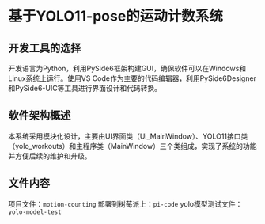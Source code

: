 # 基于YOLO11-pose的运动计数系统


## 开发工具的选择

开发语言为Python，利用PySide6框架构建GUI，确保软件可以在Windows和Linux系统上运行。使用VS Code作为主要的代码编辑器，利用PySide6Designer和PySide6-UIC等工具进行界面设计和代码转换。

## 软件架构概述

本系统采用模块化设计，主要由UI界面类（Ui_MainWindow）、YOLO11接口类（yolo_workouts）和主程序类（MainWindow）三个类组成，实现了系统的功能并方便后续的维护和升级。

## 文件内容

项目文件：`motion-counting`
部署到树莓派上：`pi-code`
yolo模型测试文件：`yolo-model-test`